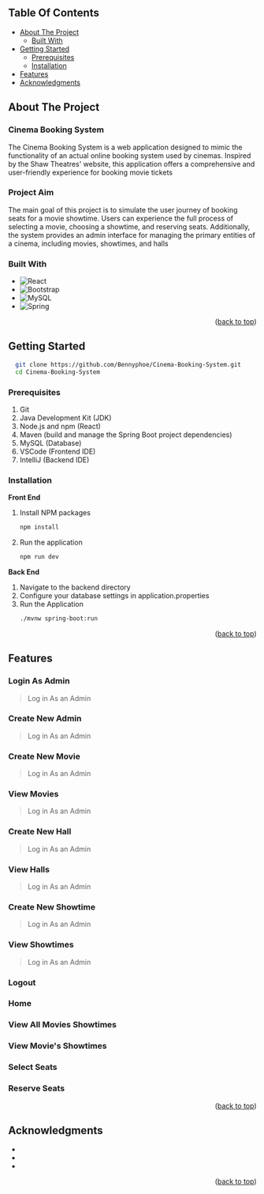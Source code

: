 <!-- Improved compatibility of back to top link: See: https://github.com/othneildrew/Best-README-Template/pull/73 -->
<a id="readme-top"></a>


## Table Of Contents
- [About The Project](#about)
  - [Built With](#built-with)
- [Getting Started](#getting-started)
  - [Prerequisites](#prerequisites)
  - [Installation](#installation)
- [Features](#features)
- [Acknowledgments](#acknowledgments)



<!-- ABOUT THE PROJECT -->
<div id="about"></div>

## About The Project

### Cinema Booking System

The Cinema Booking System is a web application designed to mimic the functionality of an actual online booking system used by cinemas. Inspired by the Shaw Theatres' website, this application offers a comprehensive and user-friendly experience for booking movie tickets

### Project Aim

The main goal of this project is to simulate the user journey of booking seats for a movie showtime. Users can experience the full process of selecting a movie, choosing a showtime, and reserving seats. Additionally, the system provides an admin interface for managing the primary entities of a cinema, including movies, showtimes, and halls

### Built With
<div id="built-with"></div>

* ![React](https://img.shields.io/badge/React-20232A?style=for-the-badge&logo=react&logoColor=61DAFB)
* ![Bootstrap](https://img.shields.io/badge/bootstrap-%238511FA.svg?style=for-the-badge&logo=bootstrap&logoColor=white)
* ![MySQL](https://img.shields.io/badge/mysql-4479A1.svg?style=for-the-badge&logo=mysql&logoColor=white)
* ![Spring](https://img.shields.io/badge/spring-%236DB33F.svg?style=for-the-badge&logo=spring&logoColor=white)


<p align="right">(<a href="#readme-top">back to top</a>)</p>


## Getting Started

 ```sh
   git clone https://github.com/Bennyphoe/Cinema-Booking-System.git
   cd Cinema-Booking-System
 ```

### Prerequisites

1. Git
2. Java Development Kit (JDK)
3. Node.js and npm (React)
4. Maven (build and manage the Spring Boot project dependencies)
5. MySQL (Database)
6. VSCode (Frontend IDE)
7. IntelliJ (Backend IDE)

### Installation

**Front End** <br>

1. Install NPM packages
   ```sh
   npm install
   ```
2. Run the application
    ```sh
   npm run dev
   ```
**Back End** <br>
1. Navigate to the backend directory
2. Configure your database settings in application.properties
3. Run the Application 
    ```sh
   ./mvnw spring-boot:run
   ```

<p align="right">(<a href="#readme-top">back to top</a>)</p>


## Features

### Login As Admin

> Log in As an Admin

### Create New Admin

> Log in As an Admin

### Create New Movie

> Log in As an Admin

### View Movies

> Log in As an Admin

### Create New Hall

> Log in As an Admin

### View Halls

> Log in As an Admin

### Create New Showtime

> Log in As an Admin

### View Showtimes

> Log in As an Admin

### Logout

### Home

### View All Movies Showtimes

### View Movie's Showtimes

### Select Seats

### Reserve Seats


<p align="right">(<a href="#readme-top">back to top</a>)</p>


<!-- ACKNOWLEDGMENTS -->
## Acknowledgments

* []()
* []()
* []()

<p align="right">(<a href="#readme-top">back to top</a>)</p>
